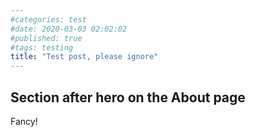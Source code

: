 ```yaml
---
#categories: test 
#date: 2020-03-03 02:02:02
#published: true
#tags: testing
title: "Test post, please ignore"
---
```


## Section after hero on the About page

Fancy!

